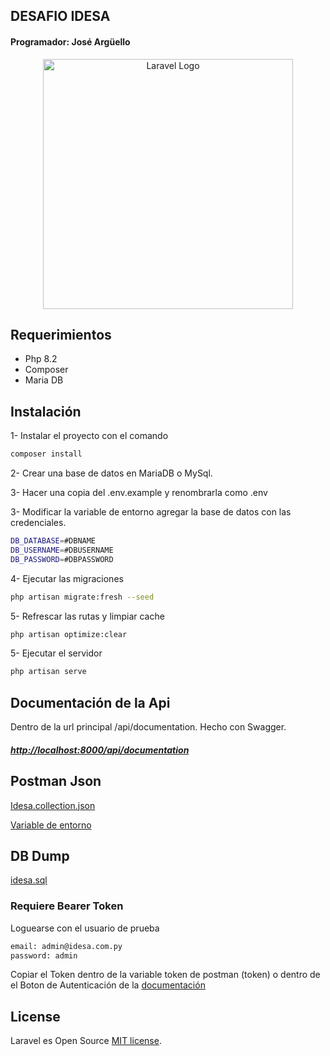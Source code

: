 ## DESAFIO IDESA
#### Programador: José Argüello
<p align="center"><a href="https://laravel.com" target="_blank"><img src="https://raw.githubusercontent.com/laravel/art/master/logo-lockup/5%20SVG/2%20CMYK/1%20Full%20Color/laravel-logolockup-cmyk-red.svg" width="400" alt="Laravel Logo"></a></p>

## Requerimientos
- Php 8.2
- Composer
- Maria DB

## Instalación

1- Instalar el proyecto con el comando
```bash
composer install
```
2- Crear una base de datos en MariaDB o MySql.

3- Hacer una copia del .env.example y renombrarla como .env

3- Modificar la variable de entorno agregar la base de datos con las credenciales.
```bash
DB_DATABASE=#DBNAME
DB_USERNAME=#DBUSERNAME
DB_PASSWORD=#DBPASSWORD
```
4- Ejecutar las migraciones
```bash
php artisan migrate:fresh --seed
```

5- Refrescar las rutas y limpiar cache
```bash
php artisan optimize:clear
```

5- Ejecutar el servidor
```bash
php artisan serve
```

## Documentación de la Api

Dentro de la url principal /api/documentation. Hecho con Swagger.
##### [http://localhost:8000/api/documentation](http://localhost:8000/api/documentation)

## Postman Json
[Idesa.collection.json](Idesa.collection.json)

[Variable de entorno](local.postman_environment.json)

## DB Dump
[idesa.sql](idesa.sql)

### Requiere Bearer Token
Loguearse con el usuario de prueba
 ```bash
email: admin@idesa.com.py
password: admin
```

Copiar el Token dentro de la variable token de postman (token) o dentro de el Boton de Autenticación de la [documentación](http://localhost:8000/api/documentation)

## License

Laravel es Open Source [MIT license](https://opensource.org/licenses/MIT).
